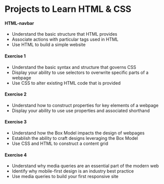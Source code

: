 # Projects to Learn HTML & CSS

#### HTML-navbar
- Understand the basic structure that HTML provides
- Associate actions with particular tags used in HTML
- Use HTML to build a simple website

#### Exercise 1
- Understand the basic syntax and structure that governs CSS
- Display your ability to use selectors to overwrite specific parts of a webpage
- Use CSS to alter existing HTML code that is provided

#### Exercise 2
- Understand how to construct properties for key elements of a webpage
- Display your ability to use use properties and associated shorthand

#### Exercise 3 
- Understand how the Box Model impacts the design of webpages
- Establish the ability to craft designs leveraging the Box Model
- Use CSS and HTML to construct a content grid

#### Exercise 4
- Understand why media queries are an essential part of the modern web
- Identify why mobile-first design is an industry best practice
- Use media queries to build your first responsive site

